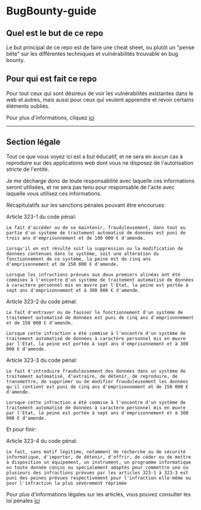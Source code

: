 # BugBounty-guide

## Quel est le but de ce repo  

Le but principal de ce repo est de faire une cheat sheet, ou plutôt un "pense bête" sur les différentes techniques et vulnérabilités trouvable en bug bounty.  

## Pour qui est fait ce repo

Pour tout ceux qui sont désireux de voir les vulnérabilités existantes dans le web et autres, mais aussi pour ceux qui veulent apprendre et revoir certains éléments oubliés.  

Pour plus d'informations, cliquez [ici](https://www.youtube.com/watch?v=dQw4w9WgXcQ)

---

## Section légale

Tout ce que vous voyez ici est a but éducatif, et ne sera en aucun cas à reproduire sur des applications web dont vous ne disposez de l'autorisation stricte de l'entité.  

Je me décharge donc de toute responsabilité avec laquelle ces informations seront utilisées, et ne sera pas tenu pour responsable de l'acte avec laquelle vous utilisez ces informations.  

Récapitulatifs sur les sanctions pénales pouvant être encourues:  

Article 323-1 du code pénal:  

```
Le fait d'accéder ou de se maintenir, frauduleusement, dans tout ou partie d'un système de traitement automatisé de données est puni de trois ans d'emprisonnement et de 100 000 € d'amende.

Lorsqu'il en est résulté soit la suppression ou la modification de données contenues dans le système, soit une altération du fonctionnement de ce système, la peine est de cinq ans d'emprisonnement et de 150 000 € d'amende.

Lorsque les infractions prévues aux deux premiers alinéas ont été commises à l'encontre d'un système de traitement automatisé de données à caractère personnel mis en œuvre par l'Etat, la peine est portée à sept ans d'emprisonnement et à 300 000 € d'amende.
```
Article 323-2 du code pénal:  

```
Le fait d'entraver ou de fausser le fonctionnement d'un système de traitement automatisé de données est puni de cinq ans d'emprisonnement et de 150 000 € d'amende.

Lorsque cette infraction a été commise à l'encontre d'un système de traitement automatisé de données à caractère personnel mis en œuvre par l'Etat, la peine est portée à sept ans d'emprisonnement et à 300 000 € d'amende.
```

Article 323-3 du code pénal:  

```
Le fait d'introduire frauduleusement des données dans un système de traitement automatisé, d'extraire, de détenir, de reproduire, de transmettre, de supprimer ou de modifier frauduleusement les données qu'il contient est puni de cinq ans d'emprisonnement et de 150 000 € d'amende.

Lorsque cette infraction a été commise à l'encontre d'un système de traitement automatisé de données à caractère personnel mis en œuvre par l'Etat, la peine est portée à sept ans d'emprisonnement et à 300 000 € d'amende.
```

Et pour finir:  

Article 323-4 du code pénal:  

```
Le fait, sans motif légitime, notamment de recherche ou de sécurité informatique, d'importer, de détenir, d'offrir, de céder ou de mettre à disposition un équipement, un instrument, un programme informatique ou toute donnée conçus ou spécialement adaptés pour commettre une ou plusieurs des infractions prévues par les articles 323-1 à 323-3 est puni des peines prévues respectivement pour l'infraction elle-même ou pour l'infraction la plus sévèrement réprimée
```

Pour plus d'informations légales sur les articles, vous pouvez consulter les loi pénales [ici](https://www.legifrance.gouv.fr/codes/article_lc/LEGIARTI000047052655/2023-08-22)

